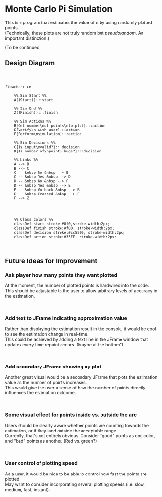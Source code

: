 # Monte Carlo Pi Simulation

This is a program that estimates the value of π by using randomly plotted points.  
(Technically, these plots are not truly random but _pseudorandom_. An important distinction.)

(To be continued)


## Design Diagram


```mermaid



flowchart LR
    
    %% Sim Start %%
    A((Start)):::start
    
    %% Sim End %% 
    Z((Finish)):::finish
    
    %% Sim Actions %%
    B[Get number\nof points\nto plot]:::action
    E[Verify\n with user]:::action
    F[Perform\nsimulation]:::action
    
    %% Sim Decisions %%
    C{Is input\nvalid?}:::decision
    D{Is number of\npoints huge?}:::decision
    
    %% Links %%
    A --> B
    B --> C
    C -- &nbsp No &nbsp --> B
    C -- &nbsp Yes &nbsp --> D
    D -- &nbsp No &nbsp --> F
    D -- &nbsp Yes &nbsp --> E
    E -- &nbsp Go back &nbsp --> B
    E -- &nbsp Proceed &nbsp --> F
    F --> Z
    
    
    

    %% Class Colors %%
    classDef start stroke:#0f0,stroke-width:2px;
    classDef finish stroke:#f00, stroke-width:2px;
    classDef decision stroke:#cc5500, stroke-width:2px;
    classDef action stroke:#33FF, stroke-width:2px;
```

<br>


## Future Ideas for Improvement

### **Ask player how many points they want plotted**
At the moment, the number of plotted points is hardwired into the code. This should be adjustable to the user to allow
arbitrary levels of accuracy in the estimation.

<br>

### **Add text to JFrame indicating approximation value**
Rather than displaying the estimation result in the console, it would be cool to see the estimation change in real-time.  
This could be achieved by adding a text line in the JFrame window that updates every time repaint occurs.
(Maybe at the bottom?)

<br>

### **Add secondary JFrame showing xy plot**
Another great visual would be a secondary JFrame that plots the estimation value as the number of points increases.  
This would give the user a sense of how the number of points directly influences the estimation outcome. 

<br>

### **Some visual effect for points inside vs. outside the arc**
Users should be clearly aware whether points are counting towards the estimation, or if they land outside the acceptable
range.  
Currently, that's not entirely obvious. Consider "good" points as one color, and "bad" points as another.
(Red vs. green?)

<br>

### **User control of plotting speed**
As a user, it would be nice to be able to control how fast the points are plotted.  
May want to consider incorporating several plotting speeds (i.e. slow, medium, fast, instant).